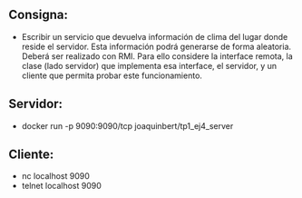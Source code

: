 ## Consigna:
* Escribir un servicio que devuelva información de clima del lugar donde reside el servidor. Esta información podrá generarse de forma aleatoria. Deberá ser realizado con RMI. Para ello considere la interface remota, la clase (lado servidor) que implementa esa interface, el servidor, y un cliente que permita probar este funcionamiento.

## Servidor:
* docker run -p 9090:9090/tcp joaquinbert/tp1_ej4_server

## Cliente:
* nc localhost 9090
* telnet localhost 9090
